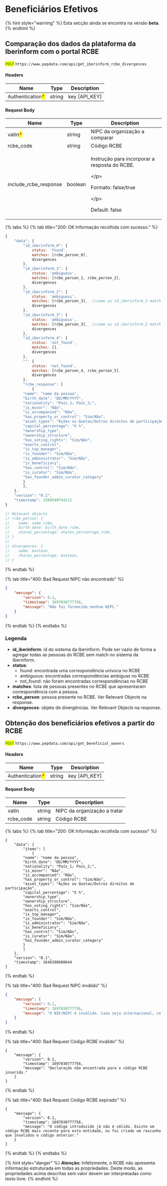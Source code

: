 # Beneficiários Efetivos

{% hint style="warning" %}
Esta secção ainda se encontra na versão **beta**.
{% endhint %}

## Comparação dos dados da plataforma da Iberinform com o portal RCBE

<mark style="color:green;">`POST`</mark> `https://www.pepdata.com/api/get_iberinform_rcbe_divergences`

#### Headers

| Name                                             | Type   | Description     |
| ------------------------------------------------ | ------ | --------------- |
| Authentication<mark style="color:red;">\*</mark> | string | key \[API\_KEY] |

#### Request Body

| Name                                    | Type    | Description                                                                                                         |
| --------------------------------------- | ------- | ------------------------------------------------------------------------------------------------------------------- |
| vatin<mark style="color:red;">\*</mark> | string  | NIPC da organização a comparar                                                                                      |
| rcbe\_code                              | string  | Código RCBE                                                                                                         |
| include\_rcbe\_response                 | boolean | <p>Instrução para incorporar a resposta do RCBE.</p><p>\</p><p>Formato: false/true</p><p>\</p><p>Default: false</p> |

{% tabs %}
{% tab title="200: OK Informação recolhida com sucesso." %}
```javascript
{
    "data": {
        "id_iberinform_0": {
            status: 'found',
            matches: [rcbe_person_0],
            divergences
        },
        "id_iberinform_1": {
            status: 'ambiguous',
            matches: [rcbe_person_1, rcbe_person_2],
            divergences
        },
        "id_iberinform_2": {
            status: 'ambiguous',
            matches: [rcbe_person_3],  //same as id_iberinform_3 match
            divergences
        },
        "id_iberinform_3": {
            status: 'ambiguous',
            matches: [rcbe_person_3],  //same as id_iberinform_2 match
            divergences
        },
        "id_iberinform_4": {
            status: 'not_found',
            matches: [],
            divergences
        },
        "": {
            status: 'not_found',
            matches: [rcbe_person_4, rcbe_person_5],
            divergences
        },
        "rcbe_response": [
            {
		"name": "nome da pessoa",
		"birth_date": "DD/MM/YYYY",
		"nationality": "País_1; País_2;",
		"is_minor": "Não",
		"is_accompanied": "Não",
		"has_property_or_control": "Sim/Não",
		"asset_types": "Ações ou Quotas/Outros direitos de participação",
		"capital_percentage": "X %",
		"ownership_type",
		"ownership_structure",
		"has_voting_rights": "Sim/Não",
		"exerts_control",
		"is_top_manager",
		"is_founder": "Sim/Não",
		"is_administrator": "Sim/Não",
		"is_beneficiary",
		"has_control": "Sim/Não",
		"is_curator": "Sim/Não",
		"has_founder_admin_curator_category"
	    }
        ],
    },
    "version": "0.1",
    "timestamp": 1588599744111
}

// Relevant objects
// rcbe_person: {
//    name: name_rcbe,
//    birth_date: birth_date_rcbe,
//    shares_percentage: shares_percentage_rcbe,
// }
//
// divergences: {
//    name: boolean,
//    shares_percentage: boolean,
// }
```
{% endtab %}

{% tab title="400: Bad Request NIPC não encontrado" %}


```json
{
    "message": {
        "version": 0.1,
        "timestamp": 1697030777756,
        "message": "Não foi fornecido nenhum NIPC."
    }
}
```
{% endtab %}
{% endtabs %}

### Legenda

* **id\_iberinform**: id do sistema da Iberinform. Pode ser vazio de forma a agregar todas as pessoas do RCBE sem match no sistema da Iberinform.
* **status**:
  * found: encontrada uma correspondência unívoca no RCBE
  * ambiguous: encontradas correspondências ambíguas no RCBE
  * not\_found: não foram encontradas correspondências no RCBE
* **matches**: lista de pessoas presentes no RCBE que apresentaram correspondência com a pessoa.
* **rcbe\_person**: pessoa presente no RCBE. Ver Relevant Objects na response.
* **divergences**: objeto de divergências. Ver Relevant Objects na response.

## Obtenção dos beneficiários efetivos a partir do RCBE

<mark style="color:green;">`POST`</mark> `https://www.pepdata.com/api/get_beneficial_owners`

#### Headers

| Name                                             | Type   | Description     |
| ------------------------------------------------ | ------ | --------------- |
| Authentication<mark style="color:red;">\*</mark> | string | key \[API\_KEY] |

#### Request Body

| Name       | Type   | Description                  |
| ---------- | ------ | ---------------------------- |
| vatin      | string | NIPC da organização a tratar |
| rcbe\_code | string | Código RCBE                  |

{% tabs %}
{% tab title="200: OK Informação recolhida com sucesso" %}
```
{
    "data": {
        "items": [
            {
		"name": "nome da pessoa",
		"birth_date": "DD/MM/YYYY",
		"nationality": "País_1; País_2;",
		"is_minor": "Não",
		"is_accompanied": "Não",
		"has_property_or_control": "Sim/Não",
		"asset_types": "Ações ou Quotas/Outros direitos de participação",
		"capital_percentage": "X %",
		"ownership_type",
		"ownership_structure",
		"has_voting_rights": "Sim/Não",
		"exerts_control",
		"is_top_manager",
		"is_founder": "Sim/Não",
		"is_administrator": "Sim/Não",
		"is_beneficiary",
		"has_control": "Sim/Não",
		"is_curator": "Sim/Não",
		"has_founder_admin_curator_category"
	    }
        ]
    },
    "version": "0.1",
    "timestamp": 1646390980644
}
```
{% endtab %}

{% tab title="400: Bad Request NIPC inválido" %}


```json
{
    "message": {
        "version": 0.1,
        "timestamp": 1697030777756,
        "message": "O NIF/NIPC é inválido. Caso seja internacional, coloque o código do país no início. Ex.: FR12345678901 para um NIF francês."
    }
}
```
{% endtab %}

{% tab title="400: Bad Request Código RCBE inválido" %}
```
{
    "message": {
        "version": 0.1,
        "timestamp": 1697030777756,
        "message": "Declaração não encontrada para o código RCBE inserido."
    }
}
```
{% endtab %}

{% tab title="400: Bad Request Código RCBE expirado" %}
```
{
    "message": {
        "version": 0.1,
        "timestamp": 1697030777756,
        "message": "O código introduzido já não é válido. Existe um código RCBE mais recente para esta entidade, ou foi criado um rascunho que invalidou o código anterior."
    }
}
```
{% endtab %}
{% endtabs %}

{% hint style="danger" %}
**Atenção:** Infelizmente, o RCBE não apresenta informação estruturada em todas as propriedades. Deste modo, as propriedades acima descritas sem valor devem ser interpretadas como texto livre.
{% endhint %}
